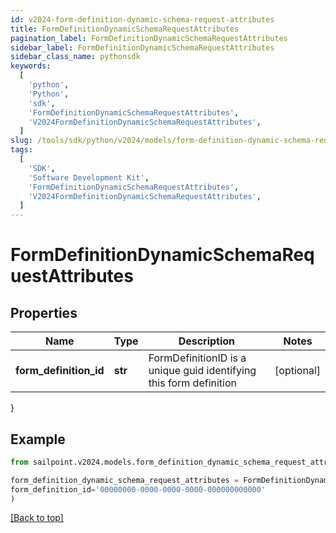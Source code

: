 ```yaml
---
id: v2024-form-definition-dynamic-schema-request-attributes
title: FormDefinitionDynamicSchemaRequestAttributes
pagination_label: FormDefinitionDynamicSchemaRequestAttributes
sidebar_label: FormDefinitionDynamicSchemaRequestAttributes
sidebar_class_name: pythonsdk
keywords:
  [
    'python',
    'Python',
    'sdk',
    'FormDefinitionDynamicSchemaRequestAttributes',
    'V2024FormDefinitionDynamicSchemaRequestAttributes',
  ]
slug: /tools/sdk/python/v2024/models/form-definition-dynamic-schema-request-attributes
tags:
  [
    'SDK',
    'Software Development Kit',
    'FormDefinitionDynamicSchemaRequestAttributes',
    'V2024FormDefinitionDynamicSchemaRequestAttributes',
  ]
---
```


# FormDefinitionDynamicSchemaRequestAttributes

## Properties

| Name | Type | Description | Notes |
| --- | --- | --- | --- |
| **form_definition_id** | **str** | FormDefinitionID is a unique guid identifying this form definition | [optional] |

}

## Example

```python
from sailpoint.v2024.models.form_definition_dynamic_schema_request_attributes import FormDefinitionDynamicSchemaRequestAttributes

form_definition_dynamic_schema_request_attributes = FormDefinitionDynamicSchemaRequestAttributes(
form_definition_id='00000000-0000-0000-0000-000000000000'
)

```

[[Back to top]](#)
